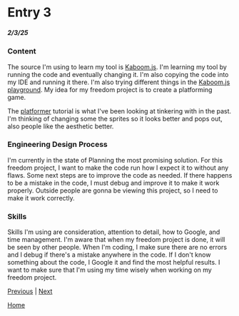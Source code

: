 # Entry 3
##### 2/3/25

### Content

The source I'm using to learn my tool is [Kaboom.js](https://kaboomjs.com/). I'm learning my tool by running the code and eventually changing it. I'm also copying the code into my IDE and running it there. I'm also trying different things in the [Kaboom.js playground](https://kaboomjs.com/play?example=add). My idea for my freedom project is to create a platforming game.

The [platformer](https://kaboomjs.com/play?example=platformer) tutorial is what I've been looking at tinkering with in the past. I'm thinking of changing some the sprites so it looks better and pops out, also people like the aesthetic better.

### Engineering Design Process

I'm currently in the state of Planning the most promising solution. For this freedom project, I want to make the code run how I expect it to without any flaws. Some next steps are to improve the code as needed. If there happens to be a mistake in the code, I must debug and improve it to make it work properly. Outside people are gonna be viewing this project, so I need to make it work correctly.

### Skills

Skills I'm using are consideration, attention to detail, how to Google, and time management. I'm aware that when my freedom project is done, it will be seen by other people. When I'm coding, I make sure there are no errors and I debug if there's a mistake anywhere in the code. If I don't know something about the code, I Google it and find the most helpful results. I want to make sure that I'm using my time wisely when working on my freedom project.

[Previous](entry02.md) | [Next](entry04.md)

[Home](../README.md)
